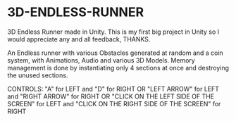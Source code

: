 # 3D-ENDLESS-RUNNER
3D Endless Runner made in Unity. This is my first big project in Unity so I would appreciate any and all feedback, THANKS.

An Endless runner with various Obstacles generated at random and a coin system, with Animations, Audio and various 3D Models. Memory management is done by instantiating only 4 sections at once and destroying the unused sections.

CONTROLS:
"A" for LEFT and "D" for RIGHT OR "LEFT ARROW" for LEFT and "RIGHT ARROW" for RIGHT OR "CLICK ON THE LEFT SIDE OF THE SCREEN" for LEFT and "CLICK ON THE RIGHT SIDE OF THE SCREEN" for RIGHT
